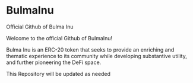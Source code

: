 # BulmaInu
Official Github of Bulma Inu

Welcome to the official Github of BulmaInu!

Bulma Inu is an ERC-20 token that seeks to provide an enriching and thematic experience
to its community while developing substantive utility, and further pioneering the DeFi space.

This Repository will be updated as needed
